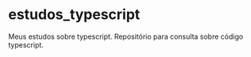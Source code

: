 # estudos_typescript
Meus estudos sobre typescript. Repositório para consulta sobre código typescript.
